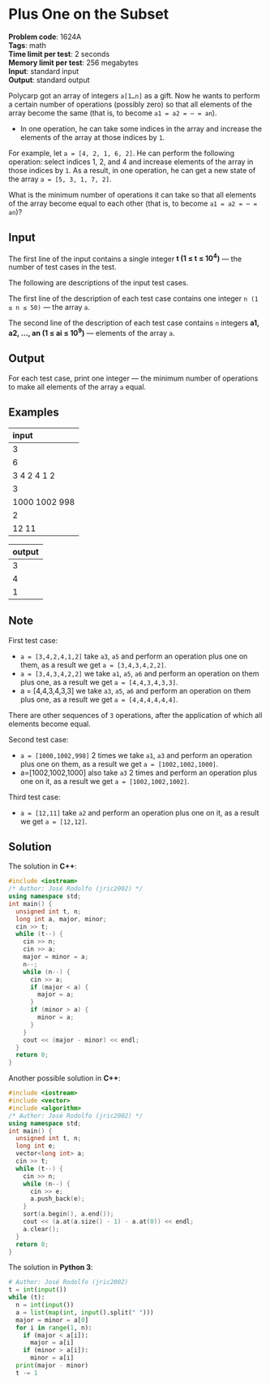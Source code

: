 # Plus One on the Subset
**Problem code**: 1624A  
**Tags**: math  
**Time limit per test**: 2 seconds  
**Memory limit per test**: 256 megabytes  
**Input**: standard input  
**Output**: standard output  

Polycarp got an array of integers `a[1…n]` as a gift. Now he wants to perform a certain number of operations (possibly zero) so that all elements of the array become the same (that is, to become `a1 = a2 = ⋯ = an`).

* In one operation, he can take some indices in the array and increase the elements of the array at those indices by `1`.

For example, let `a = [4, 2, 1, 6, 2]`. He can perform the following operation: select indices 1, 2, and 4 and increase elements of the array in those indices by `1`. As a result, in one operation, he can get a new state of the array `a = [5, 3, 1, 7, 2]`.

What is the minimum number of operations it can take so that all elements of the array become equal to each other (that is, to become `a1 = a2 = ⋯ = an`)?

## Input
The first line of the input contains a single integer **t (1 ≤ t ≤ 10<sup>4</sup>)**  — the number of test cases in the test.

The following are descriptions of the input test cases.

The first line of the description of each test case contains one integer `n (1 ≤ n ≤ 50)`  — the array `a`.

The second line of the description of each test case contains `n` integers **a1, a2, …, an (1 ≤ ai ≤ 10<sup>9</sup>)**  — elements of the array `a`.

## Output
For each test case, print one integer  — the minimum number of operations to make all elements of the array `a` equal.

## Examples
| input |
| :--- |
| 3 |
| 6 |
| 3 4 2 4 1 2 |
| 3 |
| 1000 1002 998 |
| 2 |
| 12 11 |

| output |
| :--- |
| 3 |
| 4 |
| 1 |

## Note
First test case:

* `a = [3,4,2,4,1,2]` take `a3`, `a5` and perform an operation plus one on them, as a result we get `a = [3,4,3,4,2,2]`.
* `a = [3,4,3,4,2,2]` we take `a1`, `a5`, `a6` and perform an operation on them plus one, as a result we get `a = [4,4,3,4,3,3]`.
* a = [4,4,3,4,3,3] we take `a3`, `a5`, `a6` and perform an operation on them plus one, as a result we get `a = [4,4,4,4,4,4]`.

There are other sequences of `3` operations, after the application of which all elements become equal.

Second test case:

* `a = [1000,1002,998]` 2 times we take `a1`, `a3` and perform an operation plus one on them, as a result we get `a = [1002,1002,1000]`.
* a=[1002,1002,1000] also take `a3` 2 times and perform an operation plus one on it, as a result we get `a = [1002,1002,1002]`.

Third test case:

* `a = [12,11]` take `a2` and perform an operation plus one on it, as a result we get `a = [12,12]`.

## Solution
The solution in **C++**:
```cpp
#include <iostream>
/* Author: José Rodolfo (jric2002) */
using namespace std;
int main() {
  unsigned int t, n;
  long int a, major, minor;
  cin >> t;
  while (t--) {
    cin >> n;
    cin >> a;
    major = minor = a;
    n--;
    while (n--) {
      cin >> a;
      if (major < a) {
        major = a;
      }
      if (minor > a) {
        minor = a;
      }
    }
    cout << (major - minor) << endl;
  }
  return 0;
}
```
Another possible solution in **C++**:
```cpp
#include <iostream>
#include <vector>
#include <algorithm>
/* Author: José Rodolfo (jric2002) */
using namespace std;
int main() {
  unsigned int t, n;
  long int e;
  vector<long int> a;
  cin >> t;
  while (t--) {
    cin >> n;
    while (n--) {
      cin >> e;
      a.push_back(e);
    }
    sort(a.begin(), a.end());
    cout << (a.at(a.size() - 1) - a.at(0)) << endl;
    a.clear();
  }
  return 0;
}
```

The solution in **Python 3**:
```python
# Author: José Rodolfo (jric2002)
t = int(input())
while (t):
  n = int(input())
  a = list(map(int, input().split(" ")))
  major = minor = a[0]
  for i in range(1, n):
    if (major < a[i]):
      major = a[i]
    if (minor > a[i]):
      minor = a[i]
  print(major - minor)
  t -= 1
```